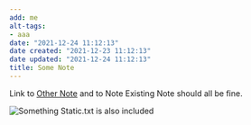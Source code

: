 ```yaml
---
add: me
alt-tags:
- aaa
date: "2021-12-24 11:12:13"
date created: "2021-12-23 11:12:13"
date updated: "2021-12-24 11:12:13"
title: Some Note
---
```



Link to [Other Note](/sub-path/other-note/) and to Note Existing Note should all be fine.

![Something Static.txt](/sub-path/sub-directory/something-static.txt/) is also included